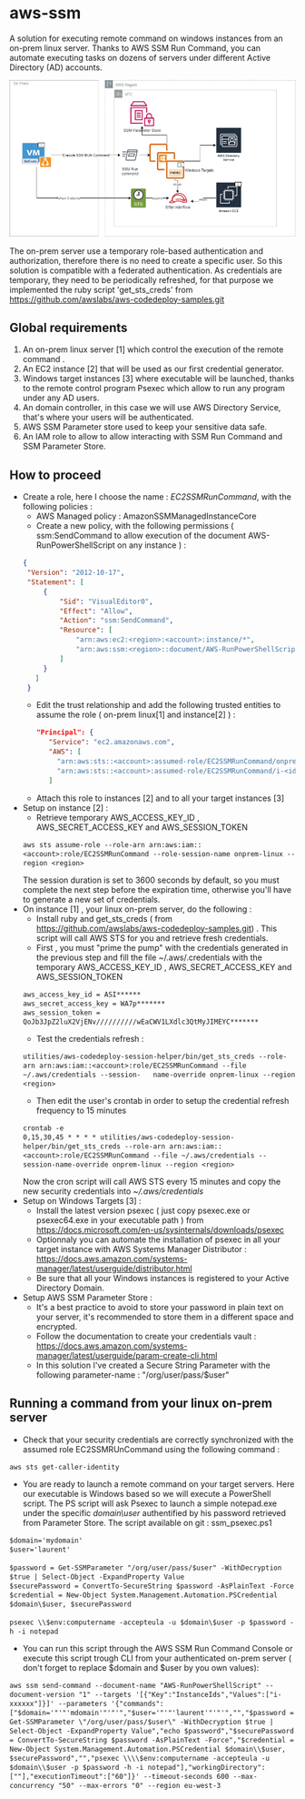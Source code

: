# aws-ssm
A solution for executing remote command on windows instances from an on-prem linux server. Thanks to AWS SSM Run Command, you can automate executing tasks on dozens of servers under different Active Directory (AD) accounts.

![alt text](https://github.com/laurent-richer/aws-ssm/blob/master/RemoteExecutionArchitecture.png)

The on-prem server use a temporary role-based authentication and authorization, therefore there is no need to create a specific user. So this solution is compatible with a federated authentication. As credentials are temporary, they need to be periodically refreshed, for that purpose we implemented the ruby script 'get_sts_creds' from  https://github.com/awslabs/aws-codedeploy-samples.git
## Global requirements
1) An on-prem linux server [1] which control the execution of the remote command .
2) An EC2 instance [2] that will be used as our first credential generator. 
3) Windows target instances [3] where executable will be launched, thanks to the remote control program Psexec which allow to run any program under any AD users.
4) An domain controller, in this case we will use AWS Directory Service, that's where your users will be authenticated.
5) AWS SSM Parameter store used to keep your sensitive data safe.
6) An IAM role to allow to allow interacting with SSM Run Command and SSM Parameter Store. 

## How to proceed  
* Create a role, here I choose the name : *EC2SSMRunCommand*,  with the following policies :
   *   AWS Managed policy : AmazonSSMManagedInstanceCore
   *   Create a new policy, with the following permissions ( ssm:SendCommand to allow execution of the document AWS-RunPowerShellScript on any instance ) :
   ```json
   {
    "Version": "2012-10-17",
    "Statement": [
        {
            "Sid": "VisualEditor0",
            "Effect": "Allow",
            "Action": "ssm:SendCommand",
            "Resource": [
                "arn:aws:ec2:<region>:<account>:instance/*",
                "arn:aws:ssm:<region>::document/AWS-RunPowerShellScript"
            ]
        }
      ]
    } 
   ```
   * Edit the trust relationship and add the following trusted entities to assume the role ( on-prem linux[1] and instance[2] ) :
     ```json
     "Principal": {
        "Service": "ec2.amazonaws.com",
        "AWS": [
          "arn:aws:sts::<account>:assumed-role/EC2SSMRunCommand/onprem-linux",
          "arn:aws:sts::<account>:assumed-role/EC2SSMRunCommand/i-<idinstance[2]>"
        ]
     ```
    * Attach this role to instances [2] and to all your target instances [3]
* Setup on instance [2] :
  * Retrieve temporary AWS_ACCESS_KEY_ID , AWS_SECRET_ACCESS_KEY and AWS_SESSION_TOKEN
  ```
  aws sts assume-role --role-arn arn:aws:iam::<account>:role/EC2SSMRunCommand --role-session-name onprem-linux --region <region>
  ```   
  The session duration is set to 3600 seconds by default, so you must complete the next step before the expiration time, otherwise you'll have to generate a new set of credentials.
* On instance [1] , your linux on-prem server, do the following :
   * Install ruby and get_sts_creds ( from https://github.com/awslabs/aws-codedeploy-samples.git) . This script will call AWS STS for you and retrieve fresh credentials.
   * First , you must "prime the pump" with the credentials generated in the previous step and fill the file ~/.aws/.credentials with the temporary AWS_ACCESS_KEY_ID , AWS_SECRET_ACCESS_KEY and AWS_SESSION_TOKEN
   ```
   aws_access_key_id = ASI******
   aws_secret_access_key = WA7p*******
   aws_session_token =  QoJb3JpZ2luX2VjENv//////////wEaCWV1LXdlc3QtMyJIMEYC*******
   ```
   * Test the credentials refresh :
   ```
   utilities/aws-codedeploy-session-helper/bin/get_sts_creds --role-arn arn:aws:iam::<account>:role/EC2SSMRunCommand --file ~/.aws/credentials --session-   name-override onprem-linux --region <region>
   ```
   * Then edit the user's crontab in order to setup the credential refresh frequency to 15 minutes
   ```
   crontab -e
   0,15,30,45 * * * * utilities/aws-codedeploy-session-helper/bin/get_sts_creds --role-arn arn:aws:iam::<account>:role/EC2SSMRunCommand --file ~/.aws/credentials --session-name-override onprem-linux --region <region>
   ```
   Now the cron script will call AWS STS every 15 minutes and copy the new security credentials into *~/.aws/credentials* 
* Setup on Windows Targets [3] :
   * Install the latest version psexec ( just copy psexec.exe or psexec64.exe in your executable path ) from https://docs.microsoft.com/en-us/sysinternals/downloads/psexec
   * Optionnaly you can automate the installation of psexec in all your target instance with AWS Systems Manager Distributor : https://docs.aws.amazon.com/systems-manager/latest/userguide/distributor.html
   * Be sure that all your Windows instances is registered to your Active Directory Domain.
* Setup AWS SSM Parameter Store :
  * It's a best practice to avoid to store your password in plain text on your server, it's recommended to store them in a different space and encrypted.
  * Follow the documentation to create your credentials vault : https://docs.aws.amazon.com/systems-manager/latest/userguide/param-create-cli.html 
  * In this solution I've created a Secure String Parameter with the following parameter-name : "/org/user/pass/$user"    
## Running a command from your linux on-prem server
* Check that your security credentials are correctly synchronized with the assumed role EC2SSMRUnCommand using the following command :
```
aws sts get-caller-identity
```
* You are ready to launch a remote command on your target servers. Here our executable is Windows based so we will execute a PowerShell script. The PS script will ask Psexec to launch a simple notepad.exe under the specific *domain\user* authentified by his password retrieved from Parameter Store. The script available on git : ssm_psexec.ps1 
```
$domain='mydomain'
$user='laurent'

$password = Get-SSMParameter "/org/user/pass/$user" -WithDecryption $true | Select-Object -ExpandProperty Value
$securePassword = ConvertTo-SecureString $password -AsPlainText -Force
$credential = New-Object System.Management.Automation.PSCredential $domain\$user, $securePassword

psexec \\$env:computername -accepteula -u $domain\$user -p $password -h -i notepad
```
* You can run this script through the AWS SSM Run Command Console or execute this script trough CLI from your authenticated on-prem server ( don't forget to replace $domain and $user by you own values):
```
aws ssm send-command --document-name "AWS-RunPowerShellScript" --document-version "1" --targets '[{"Key":"InstanceIds","Values":["i-xxxxxx"]}]' --parameters '{"commands":["$domain='"'"'mdomain'"'"'","$user='"'"'laurent'"'"'","","$password = Get-SSMParameter \"/org/user/pass/$user\" -WithDecryption $true | Select-Object -ExpandProperty Value","echo $password","$securePassword = ConvertTo-SecureString $password -AsPlainText -Force","$credential = New-Object System.Management.Automation.PSCredential $domain\\$user, $securePassword","","psexec \\\\$env:computername -accepteula -u $domain\\$user -p $password -h -i notepad"],"workingDirectory":[""],"executionTimeout":["60"]}' --timeout-seconds 600 --max-concurrency "50" --max-errors "0" --region eu-west-3
```


